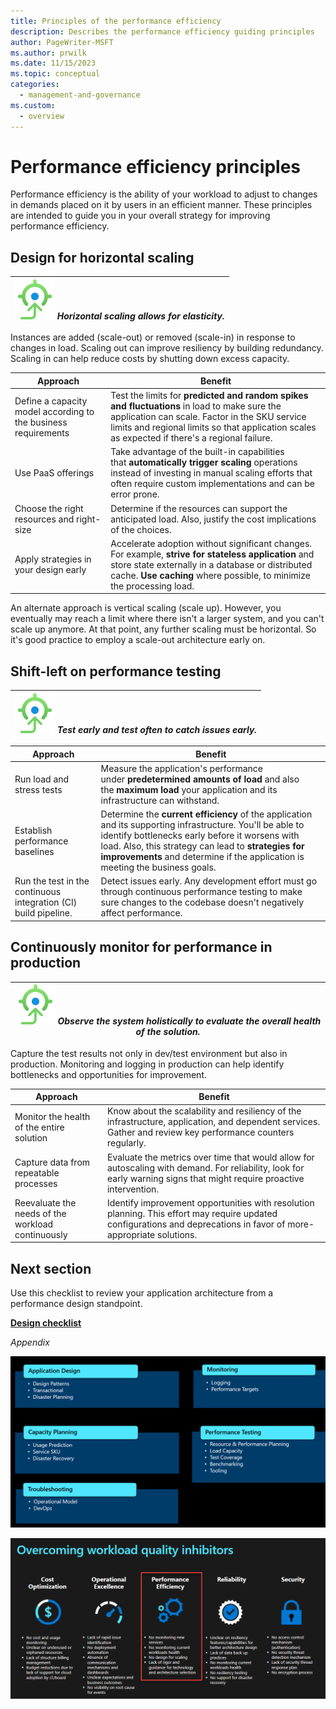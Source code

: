 ```yaml
---
title: Principles of the performance efficiency
description: Describes the performance efficiency guiding principles
author: PageWriter-MSFT
ms.author: prwilk
ms.date: 11/15/2023
ms.topic: conceptual
categories:
  - management-and-governance
ms.custom:
  - overview
---
```


# Performance efficiency principles

Performance efficiency is the ability of your workload to adjust to changes in demands placed on it by users in an efficient manner. These principles are intended to guide you in your overall strategy for improving performance efficiency.

## Design for horizontal scaling

|![Goal icon](../_images/goal.svg) *Horizontal scaling allows for elasticity.*|
|--| 

Instances are added (scale-out) or removed (scale-in) in response to changes in load. Scaling out can improve resiliency by building redundancy. Scaling in can help reduce costs by shutting down excess capacity.

|  Approach|                                                     Benefit|
  |-|-|
  |Define a capacity model according to the business requirements|   Test the limits for **predicted and random spikes and fluctuations** in load to make sure the application can scale. Factor in the SKU service limits and regional limits so that application scales as expected if there's a regional failure.|
  |Use PaaS offerings |                                              Take advantage of the built-in capabilities that **automatically** **trigger scaling** operations instead of investing in manual scaling efforts that often require custom implementations and can be error prone.|
  |Choose the right resources and right-size                    |    Determine if the resources can support the anticipated load. Also, justify the cost implications of the choices.|
|  Apply strategies in your design early    |                        Accelerate adoption without significant changes. For example, **strive for stateless application** and store state externally in a database or distributed cache. **Use caching** where possible, to minimize the processing load.|

An alternate approach is vertical scaling (scale up). However, you eventually may reach a limit where there isn\'t a larger system, and you can\'t scale up anymore. At that point, any further scaling must be horizontal. So it\'s good practice to employ a scale-out architecture early on.

## Shift-left on performance testing

|![Goal icon](../_images/goal.svg) *Test early and test often to catch issues early.*|
|--| 

|  Approach                                              |Benefit|
|-|-|
  |Run load and stress tests|                                         Measure the application's performance under **predetermined amounts of load** and also the **maximum load** your application and its infrastructure can withstand.|
 | Establish performance baselines|                                   Determine the **current efficiency** of the application and its supporting infrastructure. You'll be able to identify bottlenecks early before it worsens with load. Also, this strategy can lead to **strategies for improvements** and determine if the application is meeting the business goals.|
|  Run the test in the continuous integration (CI) build pipeline.|   Detect issues early. Any development effort must go through continuous performance testing to make sure changes to the codebase doesn\'t negatively affect performance.|

## Continuously monitor for performance in production

|![Goal icon](../_images/goal.svg) *Observe the system holistically to evaluate the overall health of the solution.*|
|--| 

Capture the test results not only in dev/test environment but also in production. Monitoring and logging in production can help identify bottlenecks and opportunities for improvement.

  |Approach|                                        Benefit|
|-|-|
  |Monitor the health of the entire solution          | Know about the scalability and resiliency of the infrastructure, application, and dependent services. Gather and review key performance counters regularly.|
|  Capture data from repeatable processes            |  Evaluate the metrics over time that would allow for autoscaling with demand. For reliability, look for early warning signs that might require proactive intervention.|
 | Reevaluate the needs of the workload continuously|   Identify improvement opportunities with resolution planning. This effort may require updated configurations and deprecations in favor of more-appropriate solutions.|

##  Next section

Use this checklist to review your application architecture from a performance design standpoint.

[**Design checklist**](/azure/well-architected/scalability/design-checklist)

*Appendix*

![Diagram that shows categories in the performance efficiency pillar.](./media/performance-efficiency-categories.png) 

![Diagram that describes how to overcome quality inhibitors.](./media/overcome-quality-inhibitors-performance.png) 
